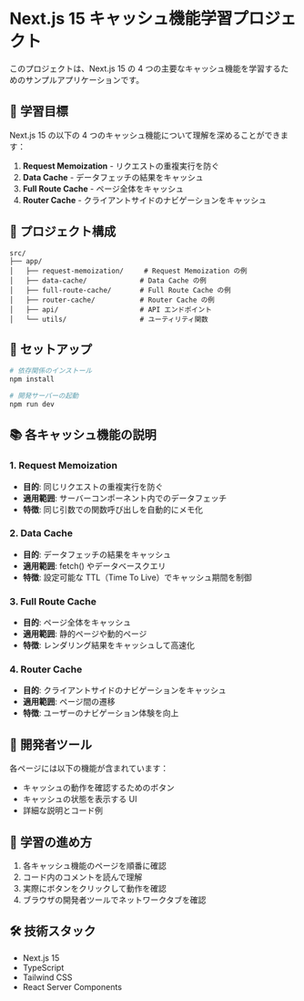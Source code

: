 # Next.js 15 キャッシュ機能学習プロジェクト

このプロジェクトは、Next.js 15 の 4 つの主要なキャッシュ機能を学習するためのサンプルアプリケーションです。

## 🎯 学習目標

Next.js 15 の以下の 4 つのキャッシュ機能について理解を深めることができます：

1. **Request Memoization** - リクエストの重複実行を防ぐ
2. **Data Cache** - データフェッチの結果をキャッシュ
3. **Full Route Cache** - ページ全体をキャッシュ
4. **Router Cache** - クライアントサイドのナビゲーションをキャッシュ

## 📁 プロジェクト構成

```
src/
├── app/
│   ├── request-memoization/     # Request Memoization の例
│   ├── data-cache/             # Data Cache の例
│   ├── full-route-cache/       # Full Route Cache の例
│   ├── router-cache/           # Router Cache の例
│   ├── api/                    # API エンドポイント
│   └── utils/                  # ユーティリティ関数
```

## 🚀 セットアップ

```bash
# 依存関係のインストール
npm install

# 開発サーバーの起動
npm run dev
```

## 📚 各キャッシュ機能の説明

### 1. Request Memoization

- **目的**: 同じリクエストの重複実行を防ぐ
- **適用範囲**: サーバーコンポーネント内でのデータフェッチ
- **特徴**: 同じ引数での関数呼び出しを自動的にメモ化

### 2. Data Cache

- **目的**: データフェッチの結果をキャッシュ
- **適用範囲**: fetch() やデータベースクエリ
- **特徴**: 設定可能な TTL（Time To Live）でキャッシュ期間を制御

### 3. Full Route Cache

- **目的**: ページ全体をキャッシュ
- **適用範囲**: 静的ページや動的ページ
- **特徴**: レンダリング結果をキャッシュして高速化

### 4. Router Cache

- **目的**: クライアントサイドのナビゲーションをキャッシュ
- **適用範囲**: ページ間の遷移
- **特徴**: ユーザーのナビゲーション体験を向上

## 🔧 開発者ツール

各ページには以下の機能が含まれています：

- キャッシュの動作を確認するためのボタン
- キャッシュの状態を表示する UI
- 詳細な説明とコード例

## 📖 学習の進め方

1. 各キャッシュ機能のページを順番に確認
2. コード内のコメントを読んで理解
3. 実際にボタンをクリックして動作を確認
4. ブラウザの開発者ツールでネットワークタブを確認

## 🛠️ 技術スタック

- Next.js 15
- TypeScript
- Tailwind CSS
- React Server Components
